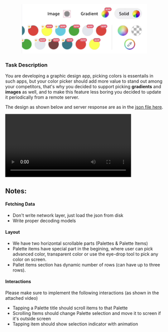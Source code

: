 <center><img width="400" src="assets/cover.png" title="cover"></img> </center>

### Task Description
You are developing a graphic design app, picking colors is essentails in such apps, but your color picker should add more value to stand out among your competitors, that's why you decided to support picking __gradients__ and __images__ as well, and to make this feature less boring you decided to update it periodically from a remote server.

The design as shown below and server response are as in the [json file here](/assets/data.json).

<video width="400" controls src="assets/demo.mp4" title="The design"></video> 

## Notes:

#### Fetching Data
- Don't write network layer, just load the json from disk
- Write proper decoding models

#### Layout
- We have two horizontal scrollable parts (Palettes & Palette Items)
- Palette items have special part in the begining, where user can pick advanced color, transparent color or use the eye-drop tool to pick any color on screen.
- Pallet items section has dynamic number of rows (can have up to three rows).

#### Interactions
Please make sure to implement the following interactions (as shown in the attached video)
- Tapping a Palette title should scroll items to that Palette
- Scrolling Items should change Palette selection and move it to screen if it's outside screen
- Tapping item should show selection indicator with animation